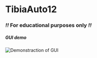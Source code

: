 # TibiaAuto12

###  _!!_ For educational purposes only _!!_

##### GUI demo

![Demonstraction of GUI](https://github.com/MuriloChianfa/TibiaAuto12/blob/master/images/TibiaAuto12.png)
